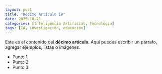 ```yaml
---
layout: post
title: "Décimo Artículo IA"
date: 2025-10-21
categories: [Inteligencia Artificial, Tecnología]
tags: [IA, investigación, educación]
---
```


Este es el contenido del **décimo artículo**. 
Aquí puedes escribir un párrafo, agregar ejemplos, listas o imágenes. 

- Punto 1 
- Punto 2 
- Punto 3 
